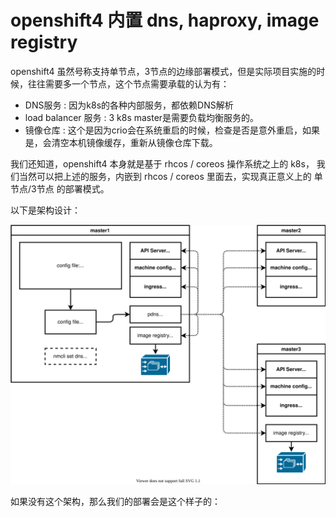 # openshift4 内置 dns, haproxy, image registry

openshift4 虽然号称支持单节点，3节点的边缘部署模式，但是实际项目实施的时候，往往需要多一个节点，这个节点需要承载的认为有：
- DNS服务 : 因为k8s的各种内部服务，都依赖DNS解析
- load balancer 服务 : 3 k8s master是需要负载均衡服务的。
- 镜像仓库 : 这个是因为crio会在系统重启的时候，检查是否是意外重启，如果是，会清空本机镜像缓存，重新从镜像仓库下载。

我们还知道，openshift4 本身就是基于 rhcos / coreos 操作系统之上的 k8s， 我们当然可以把上述的服务，内嵌到 rhcos / coreos 里面去，实现真正意义上的 单节点/3节点 的部署模式。

以下是架构设计：

![](./dia/4.10.embed.dns.haproxy.registry.drawio.svg)

如果没有这个架构，那么我们的部署会是这个样子的：


